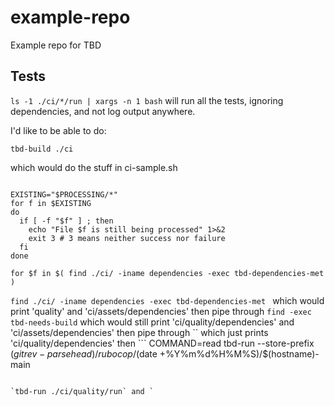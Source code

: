 # example-repo
Example repo for TBD

## Tests

`ls -1 ./ci/*/run | xargs -n 1 bash` will run all the tests, ignoring dependencies, and not log output anywhere.

I'd like to be able to do:

`tbd-build ./ci`

which would do the stuff in ci-sample.sh


```

EXISTING="$PROCESSING/*"
for f in $EXISTING
do
  if [ -f "$f" ] ; then
    echo "File $f is still being processed" 1>&2
    exit 3 # 3 means neither success nor failure
  fi
done

for $f in $( find ./ci/ -iname dependencies -exec tbd-dependencies-met )

```

`find ./ci/ -iname dependencies -exec tbd-dependencies-met `
which would print 'quality' and 'ci/assets/dependencies'
then pipe through
`find -exec tbd-needs-build`
which would still print 'ci/quality/dependencies' and 'ci/assets/dependencies'
then pipe through ``
which just prints 'ci/quality/dependencies'
then ```
COMMAND=read
tbd-run --store-prefix $(git rev-parse head)/rubocop/$(date +%Y%m%d%H%M%S)/$(hostname)-main
```

`tbd-run ./ci/quality/run` and `
